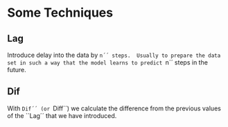 # Some Techniques

## Lag

Introduce delay into the data by ``n´´ steps. 
Usually to prepare the data set in such a way that the model learns to predict ``n´´ steps in the future.

## Dif

With ``Dif´´ (or ``Diff´´) we calculate the difference from the previous values of the ``Lag´´ that we have introduced.


